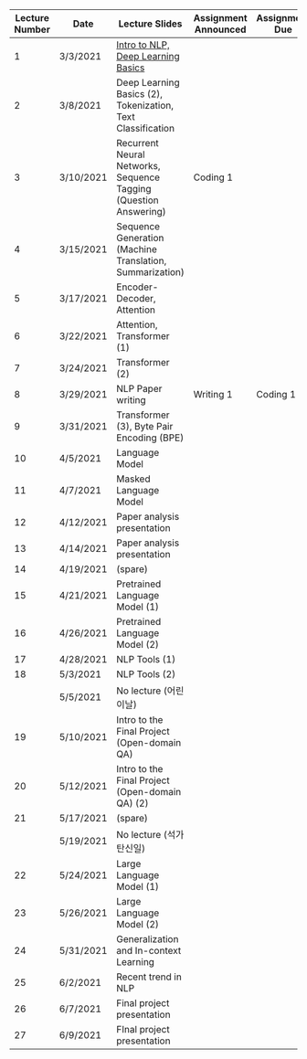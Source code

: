 | Lecture Number | Date      | Lecture Slides                                  | Assignment Announced | Assignment Due | Supplementary Materials |
|----------------|-----------|-------------------------------------------------|---------------------|----------------|-------------------------|
|              1 |  3/3/2021 | [Intro to NLP, Deep Learning Basics][l00] |                     |                ||
|              2 |  3/8/2021 | Deep Learning Basics (2), Tokenization, Text Classification |                     | | [Mikolov et al. (2014)][word2vec]                       |
|              3 | 3/10/2021 | Recurrent Neural Networks, Sequence Tagging (Question Answering) | Coding 1                    |                |                         |
|              4 | 3/15/2021 | Sequence Generation (Machine Translation, Summarization) |                     |                |                         |
|              5 | 3/17/2021 | Encoder-Decoder, Attention |                     |                |                         |
|              6 | 3/22/2021 | Attention, Transformer (1) |                     |                |                         |
|              7 | 3/24/2021 | Transformer (2) |                     |                |                         |
|              8 | 3/29/2021 | NLP Paper writing | Writing 1 | Coding 1   |                         |
|              9 | 3/31/2021 | Transformer (3), Byte Pair Encoding (BPE) |                     |                |                         |
|             10 |  4/5/2021 | Language Model |                     |                |                         |
|             11 |  4/7/2021 | Masked Language Model |                     |                |                         |
|             12 | 4/12/2021 | Paper analysis presentation |                     |                |                         |
|             13 | 4/14/2021 | Paper analysis presentation |                     |                |                         |
|             14 | 4/19/2021 | (spare) |                     |                |                         |
|             15 | 4/21/2021 | Pretrained Language Model (1) |                     |                |                         |
|             16 | 4/26/2021 | Pretrained Language Model (2) |                     |                |                         |
|             17 | 4/28/2021 | NLP Tools (1) |                     |                |                         |
|             18 |  5/3/2021 | NLP Tools (2) |                     |                |                         |
|                |  5/5/2021 | No lecture (어린이날)                           |                     |                |                         |
|             19 | 5/10/2021 | Intro to the Final Project (Open-domain QA) |                     |                |                         |
|             20 | 5/12/2021 | Intro to the Final Project (Open-domain QA) (2) |                     |                |                         |
|             21 | 5/17/2021 | (spare) |                     |                |                         |
|                | 5/19/2021 | No lecture (석가탄신일)                         |                     |                |                         |
|             22 | 5/24/2021 | Large Language Model (1) |                     |                |                         |
|             23 | 5/26/2021 | Large Language Model (2) |                     |                |                         |
|             24 | 5/31/2021 | Generalization and In-context Learning     |                     |                |                         |
|             25 |  6/2/2021 | Recent trend in NLP                                                |                     |                |                         |
|             26 |  6/7/2021 | Final project presentation                      |                     |                |                         |
|             27 |  6/9/2021 | FInal project presentation                      |                     |                |                         |

[l00]: https://drive.google.com/file/d/1x5E7gCnYaIkHWsy9rzENnTiXnW0pbNfB/view?usp=sharing
[word2vec]: https://arxiv.org/abs/1301.3781
